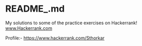 # README_.md
My solutions to some of the practice exercises on Hackerrank! www.Hackerrank.com


Profile:- https://www.hackerrank.com/Sthorkar
